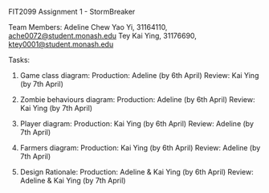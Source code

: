 FIT2099 Assignment 1 - StormBreaker

Team Members:
Adeline Chew Yao Yi, 31164110, ache0072@student.monash.edu
Tey Kai Ying, 31176690, ktey0001@student.monash.edu

Tasks:
1. Game class diagram:
Production: Adeline (by 6th April)
Review: Kai Ying (by 7th April)

2. Zombie behaviours diagram:
Production: Adeline (by 6th April)
Review: Kai Ying (by 7th April)

3. Player diagram:
Production: Kai Ying (by 6th April)
Review: Adeline (by 7th April)

4. Farmers diagram:
Production: Kai Ying (by 6th April)
Review: Adeline (by 7th April)

5. Design Rationale:
Production: Adeline & Kai Ying (by 6th April)
Review: Adeline & Kai Ying (by 7th April)

